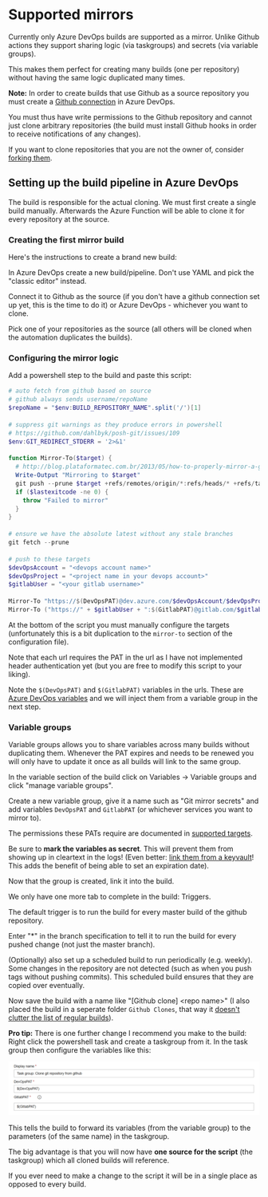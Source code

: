 # Supported mirrors

Currently only Azure DevOps builds are supported as a mirror. Unlike Github actions they support sharing logic (via taskgroups) and secrets (via variable groups).

This makes them perfect for creating many builds (one per repository) without having the same logic duplicated many times.

**Note:** In order to create builds that use Github as a source repository you must create a [Github connection](https://docs.microsoft.com/azure/devops/boards/github/connect-to-github) in Azure DevOps.

You must thus have write permissions to the Github repository and cannot just clone arbitrary repositories (the build must install Github hooks in order to receive notifications of any changes).

If you want to clone repositories that you are not the owner of, consider [forking them](https://guides.github.com/activities/forking/).

## Setting up the build pipeline in Azure DevOps

The build is responsible for the actual cloning. We must first create a single build manually. Afterwards the Azure Function will be able to clone it for every repository at the source.

### Creating the first mirror build

Here's the instructions to create a brand new build:

In Azure DevOps create a new build/pipeline. Don't use YAML and pick the "classic editor" instead.

Connect it to Github as the source (if you don't have a github connection set up yet, this is the time to do it) or Azure DevOps - whichever you want to clone.

Pick one of your repositories as the source (all others will be cloned when the 
automation duplicates the builds).

### Configuring the mirror logic

Add a powershell step to the build and paste this script:
``` powershell
# auto fetch from github based on source
# github always sends username/repoName
$repoName = "$env:BUILD_REPOSITORY_NAME".split('/')[1]

# suppress git warnings as they produce errors in powershell
# https://github.com/dahlbyk/posh-git/issues/109
$env:GIT_REDIRECT_STDERR = '2>&1'

function Mirror-To($target) {
  # http://blog.plataformatec.com.br/2013/05/how-to-properly-mirror-a-git-repository/
  Write-Output "Mirroring to $target"
  git push --prune $target +refs/remotes/origin/*:refs/heads/* +refs/tags/*:refs/tags/*
  if ($lastexitcode -ne 0) { 
    throw "Failed to mirror"
  }
}

# ensure we have the absolute latest without any stale branches
git fetch --prune

# push to these targets
$devOpsAccount = "<devops account name>"
$devOpsProject = "<project name in your devops account>"
$gitlabUser = "<your gitlab username>"

Mirror-To "https://$(DevOpsPAT)@dev.azure.com/$devOpsAccount/$devOpsProject/_git/$repoName"
Mirror-To ("https://" + $gitlabUser + ":$(GitlabPAT)@gitlab.com/$gitlabUser/$repoName")
```
At the bottom of the script you must manually configure the targets (unfortunately this is a bit duplication to the `mirror-to` section of the configuration file).

Note that each url requires the PAT in the url as I have not implemented header authentication yet (but you are free to modify this script to your liking).

Note the `$(DevOpsPAT)` and `$(GitlabPAT)` variables in the urls. These are [Azure DevOps variables](https://docs.microsoft.com/azure/devops/pipelines/process/variables) and we will inject them from a variable group in the next step.

### Variable groups

Variable groups allows you to share variables across many builds without duplicating them. Whenever the PAT expires and needs to be renewed you will only have to update it once as all builds will link to the same group.

In the variable section of the build click on Variables -> Variable groups and click "manage variable groups".

Create a new variable group, give it a name such as "Git mirror secrets" and add variables `DevOpsPAT` and `GitlabPAT` (or whichever services you want to mirror to).

The permissions these PATs require are documented in [supported targets](Supported%20targets.md).

Be sure to **mark the variables as secret**. This will prevent them from showing up in cleartext in the logs! (Even better: [link them from a keyvault](https://docs.microsoft.com/azure/devops/pipelines/library/variable-groups#link-secrets-from-an-azure-key-vault)! This adds the benefit of being able to set an expiration date).

Now that the group is created, link it into the build.

We only have one more tab to complete in the build: Triggers.

The default trigger is to run the build for every master build of the github repository.

Enter "*" in the branch specification to tell it to run the build for every pushed change (not just the master branch).

(Optionally) also set up a scheduled build to run periodically (e.g. weekly). Some changes in the repository are not detected (such as when you push tags without pushing commits). This scheduled build ensures that they are copied over eventually.

Now save the build with a name like "[Github clone] \<repo name>" (I also placed the build in a seperate folder `Github Clones`, that way it [doesn't clutter the list of regular builds](https://dev.azure.com/marcstanlive/Opensource/_build?view=folders)).

**Pro tip:** There is one further change I recommend you make to the build: Right click the powershell task and create a taskgroup from it. In the task group then configure the variables like this:

![parameters](../screenshots/parameters.png)

This tells the build to forward its variables (from the variable group) to the parameters (of the same name) in the taskgroup.

The big advantage is that you will now have **one source for the script** (the taskgroup) which all cloned builds will reference.

If you ever need to make a change to the script it will be in a single place as opposed to every build.